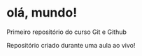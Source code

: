 # olá, mundo!
 Primeiro repositório do curso Git e Github

 Repositório criado durante uma aula ao vivo!
